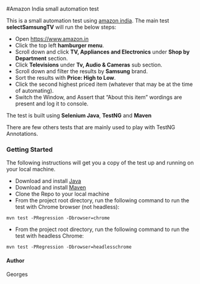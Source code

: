 #Amazon India small automation test

This is a small automation test using [amazon india](https://amazon.in). The main test **selectSamsungTV** will run the below steps:

- Open https://www.amazon.in
- Click the top left **hamburger menu**. 
- Scroll down and click **TV, Appliances and Electronics** under **Shop by Department** section. 
- Click **Televisions** under **Tv, Audio & Cameras** sub section. 
- Scroll down and filter the results by **Samsung** brand.
- Sort the results with **Price: High to Low**.
- Click the second highest priced item (whatever that may be at the time of automating).
- Switch the Window, and Assert that “About this item” wordings are present and log it to console.

The test is built using **Selenium Java**, **TestNG** and **Maven**

There are few others tests that are mainly used to play with TestNG Annotations.

### Getting Started
The following instructions will get you a copy of the test up and running on your local machine.

- Download and install [Java](https://www.oracle.com/java/technologies/downloads/)
- Download and install [Maven](https://maven.apache.org/download.cgi)
- Clone the Repo to your local machine
- From the project root directory, run the following command to run the test with Chrome browser (not headless):
```
mvn test -PRegression -Dbrowser=chrome
```
- From the project root directory, run the following command to run the test with headless Chrome:
```
mvn test -PRegression -Dbrowser=headlesschrome
```

#### Author

Georges
